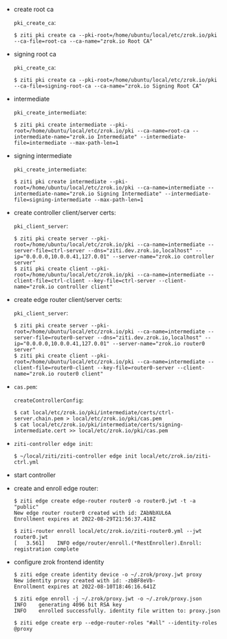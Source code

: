 * create root ca

    `pki_create_ca`:

    ```
    $ ziti pki create ca --pki-root=/home/ubuntu/local/etc/zrok.io/pki --ca-file=root-ca --ca-name="zrok.io Root CA"
    ```

* signing root ca

    `pki_create_ca`:

    ```
    $ ziti pki create ca --pki-root=/home/ubuntu/local/etc/zrok.io/pki --ca-file=signing-root-ca --ca-name="zrok.io Signing Root CA"
    ```

* intermediate

    `pki_create_intermediate`:

    ```
    $ ziti pki create intermediate --pki-root=/home/ubuntu/local/etc/zrok.io/pki --ca-name=root-ca --intermediate-name="zrok.io Intermediate" --intermediate-file=intermediate --max-path-len=1
    ```

* signing intermediate

    `pki_create_intermediate`:

    ```
    $ ziti pki create intermediate --pki-root=/home/ubuntu/local/etc/zrok.io/pki --ca-name=intermediate --intermediate-name="zrok.io Signing Intermediate" --intermediate-file=signing-intermediate --max-path-len=1
    ```

* create controller client/server certs:

    `pki_client_server`:

    ```
    $ ziti pki create server --pki-root=/home/ubuntu/local/etc/zrok.io/pki --ca-name=intermediate --server-file=ctrl-server --dns="ziti.dev.zrok.io,localhost" --ip="0.0.0.0,10.0.0.41,127.0.01" --server-name="zrok.io controller server"
    $ ziti pki create client --pki-root=/home/ubuntu/local/etc/zrok.io/pki --ca-name=intermediate --client-file=ctrl-client --key-file=ctrl-server --client-name="zrok.io controller client"
    ```

* create edge router client/server certs:

    `pki_client_server`:

    ```
    $ ziti pki create server --pki-root=/home/ubuntu/local/etc/zrok.io/pki --ca-name=intermediate --server-file=router0-server --dns="ziti.dev.zrok.io,localhost" --ip="0.0.0.0,10.0.0.41,127.0.01" --server-name="zrok.io router0 server"
    $ ziti pki create client --pki-root=/home/ubuntu/local/etc/zrok.io/pki --ca-name=intermediate --client-file=router0-client --key-file=router0-server --client-name="zrok.io router0 client"
    ```

* `cas.pem`:

    `createControllerConfig`:

    ```
    $ cat local/etc/zrok.io/pki/intermediate/certs/ctrl-server.chain.pem > local/etc/zrok.io/pki/cas.pem
    $ cat local/etc/zrok.io/pki/intermediate/certs/signing-intermediate.cert >> local/etc/zrok.io/pki/cas.pem 
    ```

* `ziti-controller edge init`:

    ```
    $ ~/local/ziti/ziti-controller edge init local/etc/zrok.io/ziti-ctrl.yml
    ```

* start controller

* create and enroll edge router:

    ```
    $ ziti edge create edge-router router0 -o router0.jwt -t -a "public"
    New edge router router0 created with id: ZAbNbXUL6A
    Enrollment expires at 2022-08-29T21:56:37.418Z

    $ ziti-router enroll local/etc/zrok.io/ziti-router0.yml --jwt router0.jwt 
    [   3.561]    INFO edge/router/enroll.(*RestEnroller).Enroll: registration complete
    ```

* configure zrok frontend identity

    ```
    $ ziti edge create identity device -o ~/.zrok/proxy.jwt proxy
    New identity proxy created with id: -zbBF8eVb-
    Enrollment expires at 2022-08-10T18:46:16.641Z
    ```

    ```
    $ ziti edge enroll -j ~/.zrok/proxy.jwt -o ~/.zrok/proxy.json
    INFO    generating 4096 bit RSA key                  
    INFO    enrolled successfully. identity file written to: proxy.json
    ```

    ```
    $ ziti edge create erp --edge-router-roles "#all" --identity-roles @proxy
    ```
